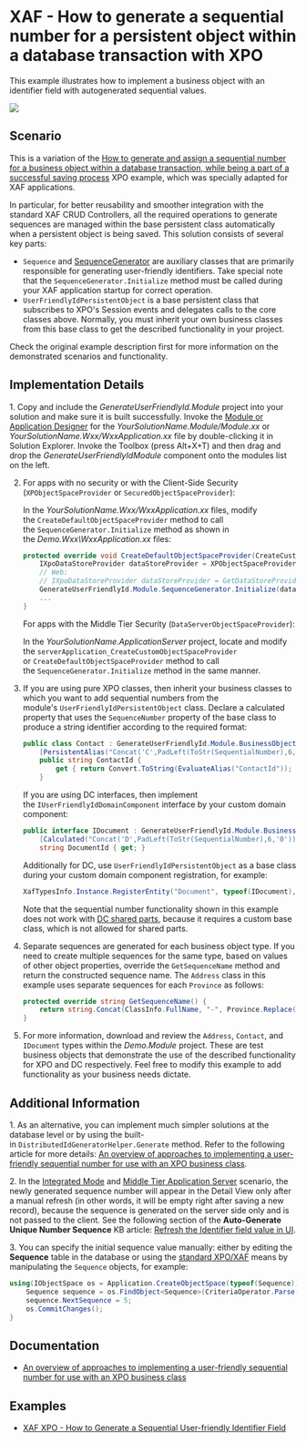 # XAF - How to generate a sequential number for a persistent object within a database transaction with XPO

This example illustrates how to implement a business object with an identifier field with autogenerated sequential values.

![](https://raw.githubusercontent.com/DevExpress-Examples/how-to-generate-a-sequential-number-for-a-persistent-object-within-a-database-transaction-xaf-e2829/17.2.8+/media/9ecee31b-58bf-11e6-80bf-00155d62480c.png)

## Scenario

This is a variation of the [How to generate and assign a sequential number for a business object within a database transaction, while being a part of a successful saving process](https://www.devexpress.com/Support/Center/p/E2620) XPO example, which was specially adapted for XAF applications.

In particular, for better reusability and smoother integration with the standard XAF CRUD Controllers, all the required operations to generate sequences are managed within the base persistent class automatically when a persistent object is being saved. This solution consists of several key parts:

* `Sequence` and [SequenceGenerator](./CS/XPO/SequenceGenerator/SequenceGenerator.Module/SequenceClasses/SequenceGenerator.cs) are auxiliary classes that are primarily responsible for generating user-friendly identifiers. Take special note that the `SequenceGenerator.Initialize` method must be called during your XAF application startup for correct operation.
* `UserFriendlyIdPersistentObject` is a base persistent class that subscribes to XPO's Session events and delegates calls to the core classes above. Normally, you must inherit your own business classes from this base class to get the described functionality in your project.


Check the original example description first for more information on the demonstrated scenarios and functionality.

## Implementation Details

1. Copy and include the _GenerateUserFriendlyId.Module_ project into your solution and make sure it is built successfully. Invoke the [Module or Application Designer](https://docs.devexpress.com/eXpressAppFramework/112828/installation-upgrade-version-history/visual-studio-integration/module-designer) for the _YourSolutionName.Module/Module.xx_ or _YourSolutionName.Wxx/WxxApplication.xx_ file by double-clicking it in Solution Explorer. Invoke the Toolbox (press Alt+X+T) and then drag and drop the _GenerateUserFriendlyIdModule_ component onto the modules list on the left.

2. For apps with no security or with the Client-Side Security (`XPObjectSpaceProvider` or `SecuredObjectSpaceProvider`):
   
   In the _YourSolutionName.Wxx/WxxApplication.xx_ files, modify the `CreateDefaultObjectSpaceProvider` method to call the `SequenceGenerator.Initialize` method as shown in the _Demo.Wxx\WxxApplication.xx_ files:
   
   ```cs
   protected override void CreateDefaultObjectSpaceProvider(CreateCustomObjectSpaceProviderEventArgs args) {
       IXpoDataStoreProvider dataStoreProvider = XPObjectSpaceProvider.GetDataStoreProvider(args.ConnectionString, args.Connection, true);
       // Web:
       // IXpoDataStoreProvider dataStoreProvider = GetDataStoreProvider(args.ConnectionString, args.Connection);
       GenerateUserFriendlyId.Module.SequenceGenerator.Initialize(dataStoreProvider);
       ...
   }
   
   ```
   
   For apps with the Middle Tier Security (`DataServerObjectSpaceProvider`):
   
   In the _YourSolutionName.ApplicationServer_ project, locate and modify the `serverApplication_CreateCustomObjectSpaceProvider` or `CreateDefaultObjectSpaceProvider` method to call the `SequenceGenerator.Initialize` method in the same manner.

3. If you are using pure XPO classes, then inherit your business classes to which you want to add sequential numbers from the module's `UserFriendlyIdPersistentObject` class. Declare a calculated property that uses the `SequenceNumber` property of the base class to produce a string identifier according to the required format:
   
   ```cs
   public class Contact : GenerateUserFriendlyId.Module.BusinessObjects.UserFriendlyIdPersistentObject {
       [PersistentAlias("Concat('C',PadLeft(ToStr(SequentialNumber),6,'0'))")]
       public string ContactId {
           get { return Convert.ToString(EvaluateAlias("ContactId")); }
       }
   
   ```
   
   If you are using DC interfaces, then implement the `IUserFriendlyIdDomainComponent` interface by your custom domain component:
   
   ```cs
   public interface IDocument : GenerateUserFriendlyId.Module.BusinessObjects.IUserFriendlyIdDomainComponent {
       [Calculated("Concat('D',PadLeft(ToStr(SequentialNumber),6,'0'))")]
       string DocumentId { get; }
   
   ```
   
   Additionally for DC, use `UserFriendlyIdPersistentObject` as a base class during your custom domain component registration, for example:
   
   ```cs
   XafTypesInfo.Instance.RegisterEntity("Document", typeof(IDocument), typeof(GenerateUserFriendlyId.Module.BusinessObjects.UserFriendlyIdPersistentObject));
   
   ```
   
   Note that the sequential number functionality shown in this example does not work with [DC shared parts](http://documentation.devexpress.com/#Xaf/DevExpressExpressAppDCITypesInfo_RegisterSharedParttopic), because it requires a custom base class, which is not allowed for shared parts.
   
4. Separate sequences are generated for each business object type. If you need to create multiple sequences for the same type, based on values of other object properties, override the `GetSequenceName` method and return the constructed sequence name. The `Address` class in this example uses separate sequences for each `Province` as follows:
   
   ```cs
   protected override string GetSequenceName() {
       return string.Concat(ClassInfo.FullName, "-", Province.Replace(" ", "_"));
   }
   ```
   
5. For more information, download and review the `Address`, `Contact`, and `IDocument` types within the _Demo.Module_ project. These are test business objects that demonstrate the use of the described functionality for XPO and DC respectively. Feel free to modify this example to add functionality as your business needs dictate.

## Additional Information

1. As an alternative, you can implement much simpler solutions at the database level or by using the built-in `DistributedIdGeneratorHelper.Generate` method. Refer to the following article for more details: [An overview of approaches to implementing a user-friendly sequential number for use with an XPO business class](https://www.devexpress.com/Support/Center/p/T567184").

2. In the [Integrated Mode](https://docs.devexpress.com/eXpressAppFramework/113436/data-security-and-safety/security-system/security-tiers/2-tier-security-integrated-mode-and-ui-level) and [Middle Tier Application Server](https://docs.devexpress.com/eXpressAppFramework/113439/data-security-and-safety/security-system/security-tiers/middle-tier-security) scenario, the newly generated sequence number will appear in the Detail View only after a manual refresh (in other words, it will be empty right after saving a new record), because the sequence is generated on the server side only and is not passed to the client. See the following section of the **Auto-Generate Unique Number Sequence** KB article: [Refresh the Identifier field value in UI](https://docs.devexpress.com/eXpressAppFramework/403605/business-model-design-orm/unique-auto-increment-number-generation#refresh-the-identifier-field-value-in-the-ui).

3. You can specify the initial sequence value manually: either by editing the **Sequence** table in the database or using the [standard XPO/XAF](https://docs.devexpress.com/eXpressAppFramework/113711/data-manipulation-and-business-logic/create-read-update-and-delete-data) means by manipulating the `Sequence` objects, for example:

   ```cs
   using(IObjectSpace os = Application.CreateObjectSpace(typeof(Sequence))) {
       Sequence sequence = os.FindObject<Sequence>(CriteriaOperator.Parse("TypeName=?", typeof(Contact).FullName));
       sequence.NextSequence = 5;
       os.CommitChanges();
   }
   ```
   
## Documentation
   
* [An overview of approaches to implementing a user-friendly sequential number for use with an XPO business class](https://www.devexpress.com/Support/Center/p/T567184)

## Examples

* [XAF XPO - How to Generate a Sequential User-friendly Identifier Field](https://github.com/DevExpress-Examples/XAF_how-to-generate-a-sequential-and-user-friendly-identifier-field-within-an-xpo-business-e4904)
